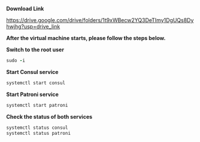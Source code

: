 **Download Link**  <br />

https://drive.google.com/drive/folders/1t9xWBecw2YQ3DeTImy1DgUQs8Dyhwjhg?usp=drive_link

**After the virtual machine starts, please follow the steps below.**

**Switch to the root user**
```ruby
sudo -i
```
**Start Consul service**

```ruby
systemctl start consul
```

**Start Patroni service**

```ruby
systemctl start patroni
```
**Check the status of both services**
```ruby
systemctl status consul
systemctl status patroni
```
